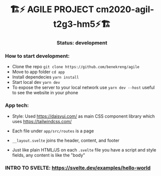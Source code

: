 <p align="center">
  <h1 align="center">🏗️⚡ AGILE PROJECT cm2020-agil-t2g3-hm5⚡🏗️</h1>
  <h3 align="center">Status: development</h3>
</p>

### How to start development:

+ Clone the repo `git clone https://github.com/benekreng/agile`
+ Move to app folder `cd app`
+ Install dependecies `yarn install`
+ Start local dev `yarn dev`
+ To expose the server to your local network use `yarn dev --host` useful to see the website in your phone

### App tech:

+ Style: Used https://daisyui.com/ as main CSS component library which uses https://tailwindcss.com/

+ Each file under  `app/src/routes` is a page
+ `__layout.svelte` joins the header, content, and footer
+ Just like plain HTML/JS on each `.svelte` file you have a script and style fields, any content is like the "body"

### INTRO TO SVELTE: https://svelte.dev/examples/hello-world
